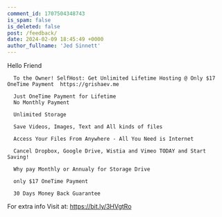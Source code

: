 ```yaml
---
comment_id: 1707504348743
is_spam: false
is_deleted: false
post: /feedback/
date: 2024-02-09 18:45:49 +0000
author_fullname: 'Jed Sinnett'
---
```


Hello Friend

      To the Owner! SelfHost: Get Unlimited Lifetime Hosting @ Only $17 OneTime Payment  https://grishaev.me
       
      Just OneTime Payment for Lifetime
      No Monthly Payment

      Unlimited Storage

      Save Videos, Images, Text and All kinds of files

      Access Your Files From Anywhere - All You Need is Internet

      Cancel Dropbox, Google Drive, Wistia and Vimeo TODAY and Start Saving!

      Why pay Monthly or Annualy for Storage Drive

      only $17 OneTime Payment     
     
      30 Days Money Back Guarantee

      

For extra info  Visit at: https://bit.ly/3HVgtRo

